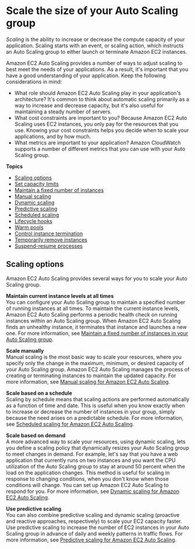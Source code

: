 # Scale the size of your Auto Scaling group<a name="scale-your-group"></a>

*Scaling* is the ability to increase or decrease the compute capacity of your application\. Scaling starts with an event, or scaling action, which instructs an Auto Scaling group to either launch or terminate Amazon EC2 instances\.

Amazon EC2 Auto Scaling provides a number of ways to adjust scaling to best meet the needs of your applications\. As a result, it's important that you have a good understanding of your application\. Keep the following considerations in mind:
+ What role should Amazon EC2 Auto Scaling play in your application's architecture? It's common to think about automatic scaling primarily as a way to increase and decrease capacity, but it's also useful for maintaining a steady number of servers\.
+ What cost constraints are important to you? Because Amazon EC2 Auto Scaling uses EC2 instances, you only pay for the resources that you use\. Knowing your cost constraints helps you decide when to scale your applications, and by how much\.
+ What metrics are important to your application? Amazon CloudWatch supports a number of different metrics that you can use with your Auto Scaling group\. 

**Topics**
+ [Scaling options](#scaling-options)
+ [Set capacity limits](asg-capacity-limits.md)
+ [Maintain a fixed number of instances](as-maintain-instance-levels.md)
+ [Manual scaling](as-manual-scaling.md)
+ [Dynamic scaling](as-scale-based-on-demand.md)
+ [Predictive scaling](ec2-auto-scaling-predictive-scaling.md)
+ [Scheduled scaling](ec2-auto-scaling-scheduled-scaling.md)
+ [Lifecycle hooks](lifecycle-hooks.md)
+ [Warm pools](ec2-auto-scaling-warm-pools.md)
+ [Control instance termination](as-instance-termination.md)
+ [Temporarily remove instances](as-enter-exit-standby.md)
+ [Suspend\-resume processes](as-suspend-resume-processes.md)

## Scaling options<a name="scaling-options"></a>

Amazon EC2 Auto Scaling provides several ways for you to scale your Auto Scaling group\.

**Maintain current instance levels at all times**  
You can configure your Auto Scaling group to maintain a specified number of running instances at all times\. To maintain the current instance levels, Amazon EC2 Auto Scaling performs a periodic health check on running instances within an Auto Scaling group\. When Amazon EC2 Auto Scaling finds an unhealthy instance, it terminates that instance and launches a new one\. For more information, see [Maintain a fixed number of instances in your Auto Scaling group](as-maintain-instance-levels.md)\.

**Scale manually**  
Manual scaling is the most basic way to scale your resources, where you specify only the change in the maximum, minimum, or desired capacity of your Auto Scaling group\. Amazon EC2 Auto Scaling manages the process of creating or terminating instances to maintain the updated capacity\. For more information, see [Manual scaling for Amazon EC2 Auto Scaling](as-manual-scaling.md)\.

**Scale based on a schedule**  
Scaling by schedule means that scaling actions are performed automatically as a function of time and date\. This is useful when you know exactly when to increase or decrease the number of instances in your group, simply because the need arises on a predictable schedule\. For more information, see [Scheduled scaling for Amazon EC2 Auto Scaling](ec2-auto-scaling-scheduled-scaling.md)\.

**Scale based on demand**  
A more advanced way to scale your resources, using dynamic scaling, lets you define a scaling policy that dynamically resizes your Auto Scaling group to meet changes in demand\. For example, let's say that you have a web application that currently runs on two instances and you want the CPU utilization of the Auto Scaling group to stay at around 50 percent when the load on the application changes\. This method is useful for scaling in response to changing conditions, when you don't know when those conditions will change\. You can set up Amazon EC2 Auto Scaling to respond for you\. For more information, see [Dynamic scaling for Amazon EC2 Auto Scaling](as-scale-based-on-demand.md)\.

**Use predictive scaling**  
You can also combine predictive scaling and dynamic scaling \(proactive and reactive approaches, respectively\) to scale your EC2 capacity faster\. Use predictive scaling to increase the number of EC2 instances in your Auto Scaling group in advance of daily and weekly patterns in traffic flows\. For more information, see [Predictive scaling for Amazon EC2 Auto Scaling](ec2-auto-scaling-predictive-scaling.md)\.